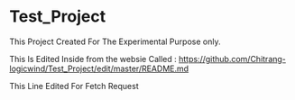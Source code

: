 # Test_Project
This Project Created For The Experimental Purpose only.

This Is Edited Inside from the websie Called : https://github.com/Chitrang-logicwind/Test_Project/edit/master/README.md

This Line Edited For Fetch Request
